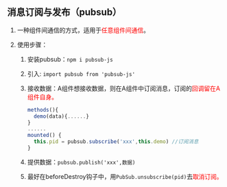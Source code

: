 ## 消息订阅与发布（pubsub）

1. 一种组件间通信的方式，适用于<span style="color:red">任意组件间通信</span>。

2. 使用步骤：

    1. 安装pubsub：```npm i pubsub-js```

    2. 引入: ```import pubsub from 'pubsub-js'```

    3. 接收数据：A组件想接收数据，则在A组件中订阅消息，订阅的<span style="color:red">回调留在A组件自身。</span>

       ```js
       methods(){
         demo(data){......}
       }
       ......
       mounted() {
         this.pid = pubsub.subscribe('xxx',this.demo) //订阅消息
       }
       ```

    4. 提供数据：```pubsub.publish('xxx',数据)```

    5. 最好在beforeDestroy钩子中，用```PubSub.unsubscribe(pid)```去<span style="color:red">取消订阅。</span>

